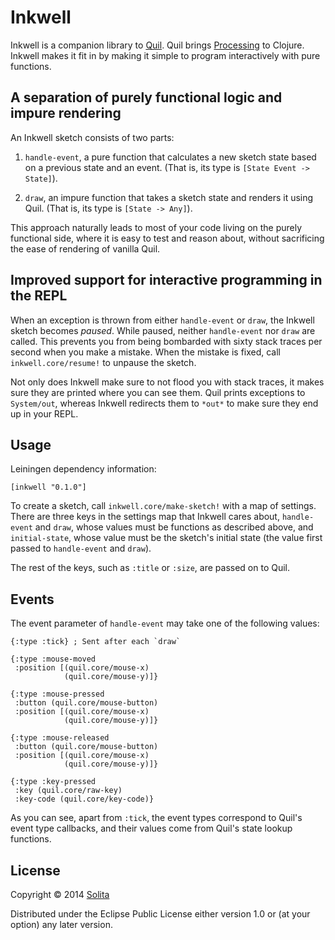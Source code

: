 # Inkwell

Inkwell is a companion library to [Quil](https://github.com/quil/quil). Quil
brings [Processing](http://processing.org/) to Clojure. Inkwell makes it fit
in by making it simple to program interactively with pure functions.

## A separation of purely functional logic and impure rendering

An Inkwell sketch consists of two parts:

1. `handle-event`, a pure function that calculates a new sketch state based on
   a previous state and an event. (That is, its type is `[State Event -> State]`).

2. `draw`, an impure function that takes a sketch state and renders it using
   Quil. (That is, its type is `[State -> Any]`).

This approach naturally leads to most of your code living on the purely
functional side, where it is easy to test and reason about, without sacrificing
the ease of rendering of vanilla Quil.

## Improved support for interactive programming in the REPL

When an exception is thrown from either `handle-event` or `draw`, the Inkwell
sketch becomes *paused*. While paused, neither `handle-event` nor `draw` are
called. This prevents you from being bombarded with sixty stack traces per
second when you make a mistake. When the mistake is fixed, call
`inkwell.core/resume!` to unpause the sketch.

Not only does Inkwell make sure to not flood you with stack traces, it makes
sure they are printed where you can see them. Quil prints exceptions to
`System/out`, whereas Inkwell redirects them to `*out*` to make sure they end
up in your REPL.

## Usage

Leiningen dependency information:

    [inkwell "0.1.0"]

To create a sketch, call `inkwell.core/make-sketch!` with a map of settings.
There are three keys in the settings map that Inkwell cares about,
`handle-event` and `draw`, whose values must be functions as described above,
and `initial-state`, whose value must be the sketch's initial state (the value
first passed to `handle-event` and `draw`).

The rest of the keys, such as `:title` or `:size`, are passed on to Quil.

## Events

The event parameter of `handle-event` may take one of the following values:

    {:type :tick} ; Sent after each `draw`

    {:type :mouse-moved
     :position [(quil.core/mouse-x)
                (quil.core/mouse-y)]}

    {:type :mouse-pressed
     :button (quil.core/mouse-button)
     :position [(quil.core/mouse-x)
                (quil.core/mouse-y)]}

    {:type :mouse-released
     :button (quil.core/mouse-button)
     :position [(quil.core/mouse-x)
                (quil.core/mouse-y)]}

    {:type :key-pressed
     :key (quil.core/raw-key)
     :key-code (quil.core/key-code)}

As you can see, apart from `:tick`, the event types correspond to Quil's event
type callbacks, and their values come from Quil's state lookup functions.

## License

Copyright © 2014 [Solita](http://www.solita.fi)

Distributed under the Eclipse Public License either version 1.0 or (at your
option) any later version.
